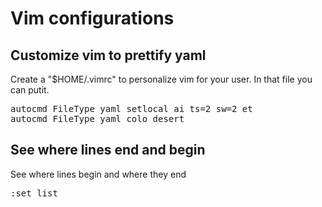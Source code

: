 # Vim configurations

## Customize vim to prettify yaml 
Create a "$HOME/.vimrc" to personalize vim for your user. In that file you can putit.
<pre>
autocmd FileType yaml setlocal ai ts=2 sw=2 et
autocmd FileType yaml colo desert
</pre>

## See where lines end and begin
See where lines begin and where they end
<pre>:set list</pre>